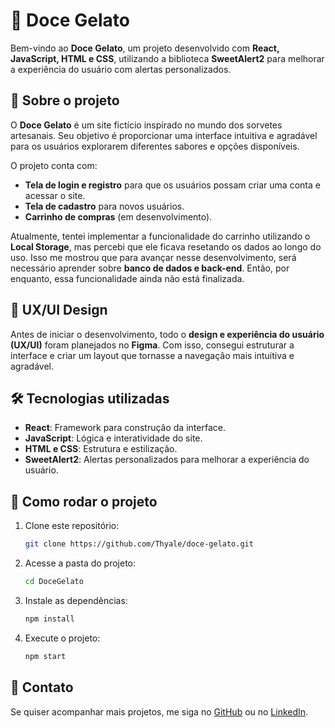 # 🍦 Doce Gelato  

Bem-vindo ao **Doce Gelato**, um projeto desenvolvido com **React, JavaScript, HTML e CSS**, utilizando a biblioteca **SweetAlert2** para melhorar a experiência do usuário com alertas personalizados.  

## 📌 Sobre o projeto  
O **Doce Gelato** é um site fictício inspirado no mundo dos sorvetes artesanais. Seu objetivo é proporcionar uma interface intuitiva e agradável para os usuários explorarem diferentes sabores e opções disponíveis.  

O projeto conta com:  
- **Tela de login e registro** para que os usuários possam criar uma conta e acessar o site.  
- **Tela de cadastro** para novos usuários.  
- **Carrinho de compras** (em desenvolvimento).  

Atualmente, tentei implementar a funcionalidade do carrinho utilizando o **Local Storage**, mas percebi que ele ficava resetando os dados ao longo do uso. Isso me mostrou que para avançar nesse desenvolvimento, será necessário aprender sobre **banco de dados e back-end**. Então, por enquanto, essa funcionalidade ainda não está finalizada.  

## 🎨 UX/UI Design  
Antes de iniciar o desenvolvimento, todo o **design e experiência do usuário (UX/UI)** foram planejados no **Figma**. Com isso, consegui estruturar a interface e criar um layout que tornasse a navegação mais intuitiva e agradável.  

## 🛠️ Tecnologias utilizadas  
- **React**: Framework para construção da interface.  
- **JavaScript**: Lógica e interatividade do site.  
- **HTML e CSS**: Estrutura e estilização.  
- **SweetAlert2**: Alertas personalizados para melhorar a experiência do usuário.  

## 🚀 Como rodar o projeto  
1. Clone este repositório:  
   ```bash
   git clone https://github.com/Thyale/doce-gelato.git
   ```  
2. Acesse a pasta do projeto:  
   ```bash
   cd DoceGelato
   ```  
3. Instale as dependências:  
   ```bash
   npm install
   ```  
4. Execute o projeto:  
   ```bash
   npm start
   ```  

## 📩 Contato  
Se quiser acompanhar mais projetos, me siga no [GitHub](https://github.com/Thyale) ou no [LinkedIn](https://www.linkedin.com/in/thyalemd/).  